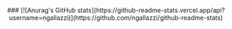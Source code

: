 <p align="center">
### [![Anurag's GitHub stats](https://github-readme-stats.vercel.app/api?username=ngallazzi)](https://github.com/ngallazzi/github-readme-stats)
</p>

<!--
**ngallazzi/ngallazzi** is a ✨ _special_ ✨ repository because its `README.md` (this file) appears on your GitHub profile.

Here are some ideas to get you started:

- 🔭 I’m currently working on ...
- 🌱 I’m currently learning ...
- 👯 I’m looking to collaborate on ...
- 🤔 I’m looking for help with ...
- 💬 Ask me about ...
- 📫 How to reach me: ...
- 😄 Pronouns: ...
- ⚡ Fun fact: ...
-->
